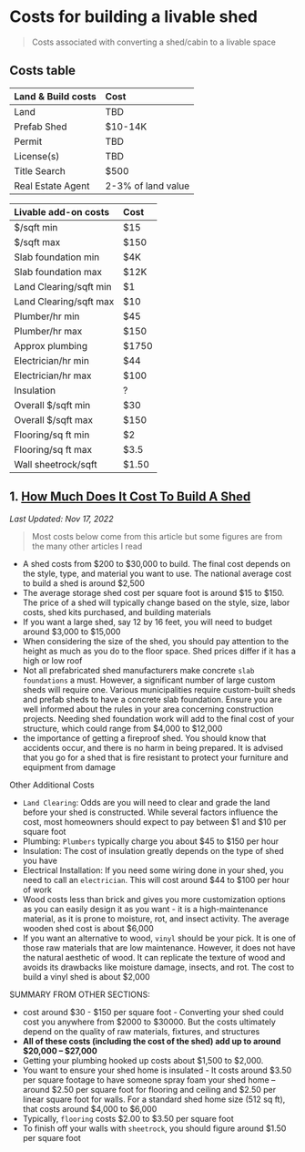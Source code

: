 # Costs for building a livable shed

> Costs associated with converting a shed/cabin to a livable space

## Costs table

| Land & Build costs | Cost               |
| :----------------- | :----------------- |
| Land               | TBD                |
| Prefab Shed        | $10-14K            |
| Permit             | TBD                |
| License(s)         | TBD                |
| Title Search       | $500               |
| Real Estate Agent  | 2-3% of land value |

| Livable add-on costs   | Cost  |
| :--------------------- | :---- |
| $/sqft min             | $15   |
| $/sqft max             | $150  |
| Slab foundation min    | $4K   |
| Slab foundation max    | $12K  |
| Land Clearing/sqft min | $1    |
| Land Clearing/sqft max | $10   |
| Plumber/hr min         | $45   |
| Plumber/hr max         | $150  |
| Approx plumbing        | $1750 |
| Electrician/hr min     | $44   |
| Electrician/hr max     | $100  |
| Insulation             | ?     |
| Overall $/sqft min     | $30   |
| Overall $/sqft max     | $150  |
| Flooring/sq ft min     | $2    |
| Flooring/sq ft max     | $3.5  |
| Wall sheetrock/sqft    | $1.50 |

## 1. [How Much Does It Cost To Build A Shed](https://www.urban-sheds.com/post/cost-to-build-a-shed)

_Last Updated: Nov 17, 2022_

> Most costs below come from this article but some figures are from the many other articles I read

- A shed costs from $200 to $30,000 to build. The final cost depends on the style, type, and material you want to use. The national average cost to build a shed is around $2,500
- The average storage shed cost per square foot is around $15 to $150. The price of a shed will typically change based on the style, size, labor costs, shed kits purchased, and building materials
- If you want a large shed, say 12 by 16 feet, you will need to budget around $3,000 to $15,000
- When considering the size of the shed, you should pay attention to the height as much as you do to the floor space. Shed prices differ if it has a high or low roof
- Not all prefabricated shed manufacturers make concrete `slab foundations` a must. However, a significant number of large custom sheds will require one. Various municipalities require custom-built sheds and prefab sheds to have a concrete slab foundation. Ensure you are well informed about the rules in your area concerning construction projects. Needing shed foundation work will add to the final cost of your structure, which could range from $4,000 to $12,000
- the importance of getting a fireproof shed. You should know that accidents occur, and there is no harm in being prepared. It is advised that you go for a shed that is fire resistant to protect your furniture and equipment from damage

Other Additional Costs

- `Land Clearing`: Odds are you will need to clear and grade the land before your shed is constructed. While several factors influence the cost, most homeowners should expect to pay between $1 and $10 per square foot
- Plumbing: `Plumbers` typically charge you about $45 to $150 per hour
- Insulation: The cost of insulation greatly depends on the type of shed you have
- Electrical Installation: If you need some wiring done in your shed, you need to call an `electrician`. This will cost around $44 to $100 per hour of work
- Wood costs less than brick and gives you more customization options as you can easily design it as you want - it is a high-maintenance material, as it is prone to moisture, rot, and insect activity. The average wooden shed cost is about $6,000
- If you want an alternative to wood, `vinyl` should be your pick. It is one of those raw materials that are low maintenance. However, it does not have the natural aesthetic of wood. It can replicate the texture of wood and avoids its drawbacks like moisture damage, insects, and rot. The cost to build a vinyl shed is about $2,000

SUMMARY FROM OTHER SECTIONS:

- cost around $30 - $150 per square foot - Converting your shed could cost you anywhere from $2000 to $30000. But the costs ultimately depend on the quality of raw materials, fixtures, and structures
- **All of these costs (including the cost of the shed) add up to around $20,000 – $27,000**
- Getting your plumbing hooked up costs about $1,500 to $2,000.
- You want to ensure your shed home is insulated - It costs around $3.50 per square footage to have someone spray foam your shed home – around $2.50 per square foot for flooring and ceiling and $2.50 per linear square foot for walls. For a standard shed home size (512 sq ft), that costs around $4,000 to $6,000
- Typically, `flooring` costs $2.00 to $3.50 per square foot
- To finish off your walls with `sheetrock`, you should figure around $1.50 per square foot
